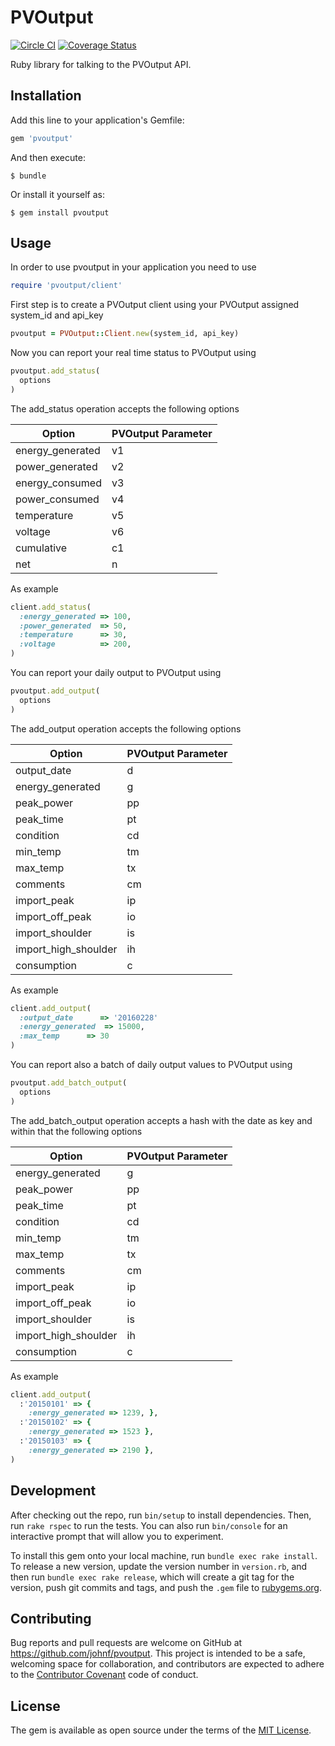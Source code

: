 # PVOutput

[![Circle CI](https://circleci.com/gh/johnf/pvoutput.svg?style=svg)](https://circleci.com/gh/johnf/pvoutput)
[![Coverage Status](https://coveralls.io/repos/johnf/pvoutput/badge.svg?branch=master&service=github)](https://coveralls.io/github/johnf/pvoutput?branch=master)

Ruby library for talking to the PVOutput API.

## Installation

Add this line to your application's Gemfile:

```ruby
gem 'pvoutput'
```

And then execute:

    $ bundle

Or install it yourself as:

    $ gem install pvoutput

## Usage

In order to use pvoutput in your application you need to use

```ruby
require 'pvoutput/client'
```

First step is to create a PVOutput client using your PVOutput assigned system_id and api_key

```ruby
pvoutput = PVOutput::Client.new(system_id, api_key)
```

Now you can report your real time status to PVOutput using

```ruby
pvoutput.add_status(
  options
)
```

The add_status operation accepts the following options

| Option           | PVOutput Parameter |
| ---------------- | ------------------ |
| energy_generated | v1 |
| power_generated  | v2 |
| energy_consumed  | v3 |
| power_consumed   | v4 |
| temperature      | v5 |
| voltage          | v6 |
| cumulative       | c1 |
| net              | n |

As example

```ruby
client.add_status(
  :energy_generated => 100,
  :power_generated  => 50,
  :temperature      => 30,
  :voltage          => 200,
)
```

You can report your daily output to PVOutput using

```ruby
pvoutput.add_output(
  options
)
```

The add_output operation accepts the following options

| Option                | PVOutput Parameter |
| --------------------- | ------------------ |
| output_date           | d |
| energy_generated      | g |
| peak_power            | pp |
| peak_time             | pt |
| condition             | cd |
| min_temp              | tm |
| max_temp              | tx |
| comments              | cm |
| import_peak           | ip |
| import_off_peak       | io |
| import_shoulder       | is |
| import_high_shoulder  | ih |
| consumption           | c |

As example

```ruby
client.add_output(
  :output_date      => '20160228'
  :energy_generated  => 15000,
  :max_temp      => 30
)
```

You can report also a batch of daily output values to PVOutput using

```ruby
pvoutput.add_batch_output(
  options
)
```

The add_batch_output operation accepts a hash with the date as key and within that the following options

| Option                | PVOutput Parameter |
| --------------------- | ------------------ |
| energy_generated      | g |
| peak_power            | pp |
| peak_time             | pt |
| condition             | cd |
| min_temp              | tm |
| max_temp              | tx |
| comments              | cm |
| import_peak           | ip |
| import_off_peak       | io |
| import_shoulder       | is |
| import_high_shoulder  | ih |
| consumption           | c |

As example

```ruby
client.add_output(
  :'20150101' => {
    :energy_generated => 1239, },
  :'20150102' => {
    :energy_generated => 1523 },
  :'20150103' => {
    :energy_generated => 2190 },
)
```

## Development

After checking out the repo, run `bin/setup` to install dependencies. Then, run `rake rspec` to run the tests. You can also run `bin/console` for an interactive prompt that will allow you to experiment.

To install this gem onto your local machine, run `bundle exec rake install`. To release a new version, update the version number in `version.rb`, and then run `bundle exec rake release`, which will create a git tag for the version, push git commits and tags, and push the `.gem` file to [rubygems.org](https://rubygems.org).

## Contributing

Bug reports and pull requests are welcome on GitHub at https://github.com/johnf/pvoutput. This project is intended to be a safe, welcoming space for collaboration, and contributors are expected to adhere to the [Contributor Covenant](http://contributor-covenant.org) code of conduct.


## License

The gem is available as open source under the terms of the [MIT License](http://opensource.org/licenses/MIT).

